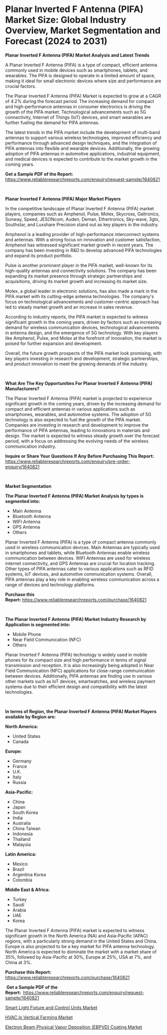 <p><h1>Planar Inverted F Antenna (PIFA) Market Size: Global Industry Overview, Market Segmentation and Forecast (2024 to 2031)</h1></p><p><strong>Planar Inverted F Antenna (PIFA) Market Analysis and Latest Trends</strong></p>
<p><p>A Planar Inverted F Antenna (PIFA) is a type of compact, efficient antenna commonly used in mobile devices such as smartphones, tablets, and wearables. The PIFA is designed to operate in a limited amount of space, making it ideal for small electronic devices where size and performance are crucial factors.</p><p>The Planar Inverted F Antenna (PIFA) Market is expected to grow at a CAGR of 4.2% during the forecast period. The increasing demand for compact and high-performance antennas in consumer electronics is driving the growth of the PIFA market. Technological advancements such as 5G connectivity, Internet of Things (IoT) devices, and smart wearables are further fueling the demand for PIFA antennas.</p><p>The latest trends in the PIFA market include the development of multi-band antennas to support various wireless technologies, improved efficiency and performance through advanced design techniques, and the integration of PIFA antennas into flexible and wearable devices. Additionally, the growing adoption of PIFA antennas in automotive applications, industrial equipment, and medical devices is expected to contribute to the market growth in the coming years.</p></p>
<p><strong>Get a Sample PDF of the Report:&nbsp;</strong> <a href="https://www.reliableresearchreports.com/enquiry/request-sample/1640821">https://www.reliableresearchreports.com/enquiry/request-sample/1640821</a></p>
<p>&nbsp;</p>
<p><strong>Planar Inverted F Antenna (PIFA) Major Market Players</strong></p>
<p><p>In the competitive landscape of Planar Inverted F Antenna (PIFA) market players, companies such as Amphenol, Pulse, Molex, Skycross, Galtronics, Sunway, Speed, JESONcom, Auden, Deman, Ethertronics, Sky-wave, 3gtx, Southstar, and Luxshare Precision stand out as key players in the industry.</p><p>Amphenol is a leading provider of high-performance interconnect systems and antennas. With a strong focus on innovation and customer satisfaction, Amphenol has witnessed significant market growth in recent years. The company has been investing in R&D to develop advanced PIFA technologies and expand its product portfolio.</p><p>Pulse is another prominent player in the PIFA market, well-known for its high-quality antennas and connectivity solutions. The company has been expanding its market presence through strategic partnerships and acquisitions, driving its market growth and increasing its market size.</p><p>Molex, a global leader in electronic solutions, has also made a mark in the PIFA market with its cutting-edge antenna technologies. The company's focus on technological advancements and customer-centric approach has led to steady market growth and an increase in sales revenue.</p><p>According to industry reports, the PIFA market is expected to witness significant growth in the coming years, driven by factors such as increasing demand for wireless communication devices, technological advancements in antenna design, and the emergence of 5G technology. With key players like Amphenol, Pulse, and Molex at the forefront of innovation, the market is poised for further expansion and development.</p><p>Overall, the future growth prospects of the PIFA market look promising, with key players investing in research and development, strategic partnerships, and product innovation to meet the growing demands of the industry.</p></p>
<p>&nbsp;</p>
<p><strong>What Are The Key Opportunities For Planar Inverted F Antenna (PIFA) Manufacturers?</strong></p>
<p><p>The Planar Inverted F Antenna (PIFA) market is projected to experience significant growth in the coming years, driven by the increasing demand for compact and efficient antennas in various applications such as smartphones, wearables, and automotive systems. The adoption of 5G technology is also expected to fuel the growth of the PIFA market. Companies are investing in research and development to improve the performance of PIFA antennas, leading to innovations in materials and design. The market is expected to witness steady growth over the forecast period, with a focus on addressing the evolving needs of the wireless communication industry.</p></p>
<p><strong>Inquire or Share Your Questions If Any Before Purchasing This Report:</strong> <a href="https://www.reliableresearchreports.com/enquiry/pre-order-enquiry/1640821">https://www.reliableresearchreports.com/enquiry/pre-order-enquiry/1640821</a></p>
<p>&nbsp;</p>
<p><strong>Market Segmentation</strong></p>
<p><strong>The Planar Inverted F Antenna (PIFA) Market Analysis by types is segmented into:</strong></p>
<p><ul><li>Main Antenna</li><li>Bluetooth Antenna</li><li>WIFI Antenna</li><li>GPS Antenna</li><li>Others</li></ul></p>
<p><p>Planar Inverted F Antenna (PIFA) is a type of compact antenna commonly used in wireless communication devices. Main Antennas are typically used in smartphones and tablets, while Bluetooth Antennas enable wireless communication between devices. WIFI Antennas are used for wireless internet connectivity, and GPS Antennas are crucial for location tracking. Other types of PIFA antennas cater to various applications such as RFID systems, IoT devices, and automotive communication systems. Overall, PIFA antennas play a key role in enabling wireless communication across a range of devices and technology platforms.</p></p>
<p><strong>Purchase this Report:&nbsp;</strong><a href="https://www.reliableresearchreports.com/purchase/1640821">https://www.reliableresearchreports.com/purchase/1640821</a></p>
<p>&nbsp;</p>
<p><strong>The Planar Inverted F Antenna (PIFA) Market Industry Research by Application is segmented into:</strong></p>
<p><ul><li>Mobile Phone</li><li>Near Field Communication (NFC)</li><li>Others</li></ul></p>
<p><p>Planar Inverted F Antenna (PIFA) technology is widely used in mobile phones for its compact size and high performance in terms of signal transmission and reception. It is also increasingly being adopted in Near Field Communication (NFC) applications for close-range communication between devices. Additionally, PIFA antennas are finding use in various other markets such as IoT devices, smartwatches, and wireless payment systems due to their efficient design and compatibility with the latest technologies.</p></p>
<p>&nbsp;</p>
<p><strong>In terms of Region, the Planar Inverted F Antenna (PIFA) Market Players available by Region are:</strong></p>
<p>
    <p> <strong> North America: </strong>
        <ul>
            <li>United States</li>
            <li>Canada</li>
        </ul>
        </p> 
    <p> <strong> Europe: </strong>
        <ul>
            <li>Germany</li>
            <li>France</li>
            <li>U.K.</li>
            <li>Italy</li>
            <li>Russia</li>
        </ul>
        </p> 
    <p> <strong> Asia-Pacific: </strong>
        <ul>
            <li>China</li>
            <li>Japan</li>
            <li>South Korea</li>
            <li>India</li>
            <li>Australia</li>
            <li>China Taiwan</li>
            <li>Indonesia</li>
            <li>Thailand</li>
            <li>Malaysia</li>
        </ul>
        </p> 
    <p> <strong> Latin America: </strong>
        <ul>
            <li>Mexico</li>
            <li>Brazil</li>
            <li>Argentina Korea</li>
            <li>Colombia</li>
        </ul>
        </p> 
    <p> <strong> Middle East & Africa: </strong>
        <ul>
            <li>Turkey</li>
            <li>Saudi</li>
            <li>Arabia</li>
            <li>UAE</li>
            <li>Korea</li>
        </ul>
    </p>
    </p>
<p><p>The Planar Inverted F Antenna (PIFA) market is expected to witness significant growth in the North America (NA) and Asia-Pacific (APAC) regions, with a particularly strong demand in the United States and China. Europe is also projected to be a key market for PIFA antenna technology. North America is expected to dominate the market with a market share of 35%, followed by Asia-Pacific at 30%, Europe at 25%, USA at 7%, and China at 3%.</p></p>
<p><strong>Purchase this Report: </strong><a href="https://www.reliableresearchreports.com/purchase/1640821">https://www.reliableresearchreports.com/purchase/1640821</a></p>
<p>&nbsp;<strong>Get a Sample PDF of the Report:&nbsp;&nbsp;</strong><a href="https://www.reliableresearchreports.com/enquiry/request-sample/1640821">https://www.reliableresearchreports.com/enquiry/request-sample/1640821</a></p>
<p><strong></strong></p>
<p><p><a href="https://github.com/derrinmiltonellis35gcl/Market-Research-Report-List-1/blob/main/smart-light-fixture-and-control-units-market.md">Smart Light Fixture and Control Units Market</a></p><p><a href="https://github.com/khansimonweber1lqujlwoz15d/Market-Research-Report-List-1/blob/main/hvac-in-vertical-farming-market.md">HVAC in Vertical Farming Market</a></p><p><a href="https://github.com/Sherrillcrooksxa8i18ucf2m/Market-Research-Report-List-1/blob/main/electron-beam-physical-vapor-deposition-ebpvd-coating-market.md">Electron Beam Physical Vapor Deposition (EBPVD) Coating Market</a></p></p>